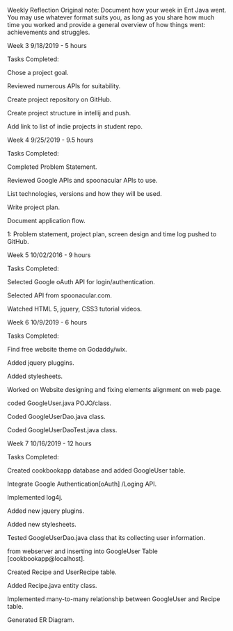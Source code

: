 
Weekly Reflection
Original note: Document how your week in Ent Java went. You may use whatever format suits you, as long as you share how much time you worked and provide a general overview of how things went: achievements and struggles.

Week 3
9/18/2019 - 5 hours

Tasks Completed:

Chose a project goal.

Reviewed numerous APIs for suitability.

Create project repository on GitHub.

Create project structure in intellij and push.

Add link to list of indie projects in student repo.

Week 4
9/25/2019 - 9.5 hours

Tasks Completed:

Completed Problem Statement.

Reviewed Google APIs and spoonacular APIs to use.

List technologies, versions and how they will be used.

Write project plan.

Document application flow.

1: Problem statement, project plan, screen design and time log pushed to GitHub.


Week 5
10/02/2016 - 9 hours

Tasks Completed:

Selected Google oAuth API for login/authentication. 

Selected API from spoonacular.com.

Watched HTML 5, jquery, CSS3 tutorial videos.


Week 6
10/9/2019 - 6 hours

Tasks Completed:

Find free website theme on Godaddy/wix.

Added jquery pluggins.

Added stylesheets.

Worked on Website designing and fixing elements alignment on web page.

coded GoogleUser.java POJO/class.

Coded GoogleUserDao.java class.

Coded GoogleUserDaoTest.java class.


Week 7
10/16/2019 - 12 hours

Tasks Completed:

Created cookbookapp database and added GoogleUser table.

Integrate Google Authentication[oAuth] /Loging API.

Implemented log4j.

Added new jquery plugins.

Added new stylesheets.

Tested GoogleUserDao.java class that its collecting user information.

from webserver and inserting into GoogleUser Table [cookbookapp@localhost].

Created Recipe and UserRecipe table.

Added Recipe.java entity class.

Implemented many-to-many relationship between GoogleUser and Recipe table.

Generated ER Diagram.



